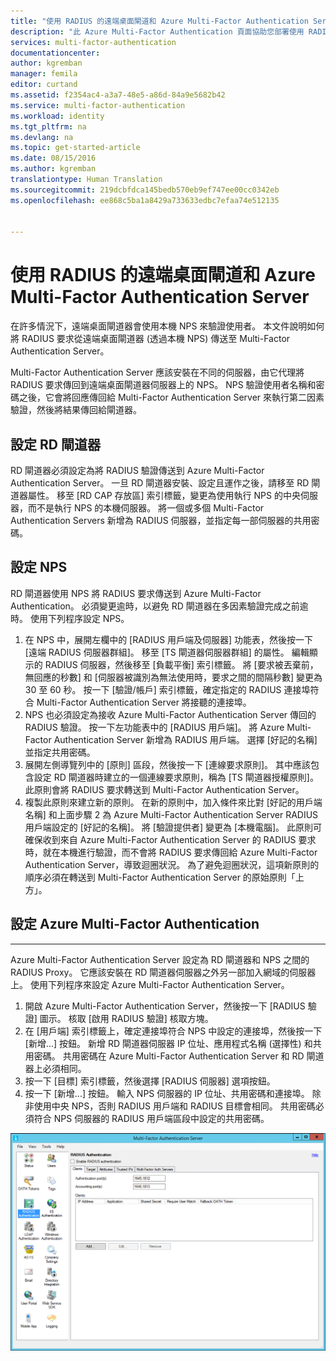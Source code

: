 ```yaml
---
title: "使用 RADIUS 的遠端桌面閘道和 Azure Multi-Factor Authentication Server"
description: "此 Azure Multi-Factor Authentication 頁面協助您部署使用 RADIUS 的遠端桌面 (RD) 閘道器和 Azure Multi-Factor Authentication Server。"
services: multi-factor-authentication
documentationcenter: 
author: kgremban
manager: femila
editor: curtand
ms.assetid: f2354ac4-a3a7-48e5-a86d-84a9e5682b42
ms.service: multi-factor-authentication
ms.workload: identity
ms.tgt_pltfrm: na
ms.devlang: na
ms.topic: get-started-article
ms.date: 08/15/2016
ms.author: kgremban
translationtype: Human Translation
ms.sourcegitcommit: 219dcbfdca145bedb570eb9ef747ee00cc0342eb
ms.openlocfilehash: ee868c5ba1a8429a733633edbc7efaa74e512135


---
```

# <a name="remote-desktop-gateway-and-azure-multifactor-authentication-server-using-radius"></a>使用 RADIUS 的遠端桌面閘道和 Azure Multi-Factor Authentication Server
在許多情況下，遠端桌面閘道器會使用本機 NPS 來驗證使用者。 本文件說明如何將 RADIUS 要求從遠端桌面閘道器 (透過本機 NPS) 傳送至 Multi-Factor Authentication Server。

Multi-Factor Authentication Server 應該安裝在不同的伺服器，由它代理將 RADIUS 要求傳回到遠端桌面閘道器伺服器上的 NPS。 NPS 驗證使用者名稱和密碼之後，它會將回應傳回給 Multi-Factor Authentication Server 來執行第二因素驗證，然後將結果傳回給閘道器。

## <a name="configure-the-rd-gateway"></a>設定 RD 閘道器
RD 閘道器必須設定為將 RADIUS 驗證傳送到 Azure Multi-Factor Authentication Server。 一旦 RD 閘道器安裝、設定且運作之後，請移至 RD 閘道器屬性。 移至 [RD CAP 存放區] 索引標籤，變更為使用執行 NPS 的中央伺服器，而不是執行 NPS 的本機伺服器。 將一個或多個 Multi-Factor Authentication Servers 新增為 RADIUS 伺服器，並指定每一部伺服器的共用密碼。

## <a name="configure-nps"></a>設定 NPS
RD 閘道器使用 NPS 將 RADIUS 要求傳送到 Azure Multi-Factor Authentication。 必須變更逾時，以避免 RD 閘道器在多因素驗證完成之前逾時。 使用下列程序設定 NPS。

1. 在 NPS 中，展開左欄中的 [RADIUS 用戶端及伺服器] 功能表，然後按一下 [遠端 RADIUS 伺服器群組]。 移至 [TS 閘道器伺服器群組] 的屬性。 編輯顯示的 RADIUS 伺服器，然後移至 [負載平衡] 索引標籤。 將 [要求被丟棄前，無回應的秒數] 和 [伺服器被識別為無法使用時，要求之間的間隔秒數] 變更為 30 至 60 秒。 按一下 [驗證/帳戶] 索引標籤，確定指定的 RADIUS 連接埠符合 Multi-Factor Authentication Server 將接聽的連接埠。
2. NPS 也必須設定為接收 Azure Multi-Factor Authentication Server 傳回的 RADIUS 驗證。 按一下左功能表中的 [RADIUS 用戶端]。 將 Azure Multi-Factor Authentication Server 新增為 RADIUS 用戶端。 選擇 [好記的名稱] 並指定共用密碼。
3. 展開左側導覽列中的 [原則] 區段，然後按一下 [連線要求原則]。 其中應該包含設定 RD 閘道器時建立的一個連線要求原則，稱為 [TS 閘道器授權原則]。 此原則會將 RADIUS 要求轉送到 Multi-Factor Authentication Server。
4. 複製此原則來建立新的原則。 在新的原則中，加入條件來比對 [好記的用戶端名稱] 和上面步驟 2 為 Azure Multi-Factor Authentication Server RADIUS 用戶端設定的 [好記的名稱]。 將 [驗證提供者] 變更為 [本機電腦]。 此原則可確保收到來自 Azure Multi-Factor Authentication Server 的 RADIUS 要求時，就在本機進行驗證，而不會將 RADIUS 要求傳回給 Azure Multi-Factor Authentication Server，導致迴圈狀況。 為了避免迴圈狀況，這項新原則的順序必須在轉送到 Multi-Factor Authentication Server 的原始原則「上方」。

## <a name="configure-azure-multifactor-authentication"></a>設定 Azure Multi-Factor Authentication
- - -
Azure Multi-Factor Authentication Server 設定為 RD 閘道器和 NPS 之間的 RADIUS Proxy。  它應該安裝在 RD 閘道器伺服器之外另一部加入網域的伺服器上。 使用下列程序來設定 Azure Multi-Factor Authentication Server。

1. 開啟 Azure Multi-Factor Authentication Server，然後按一下 [RADIUS 驗證] 圖示。 核取 [啟用 RADIUS 驗證] 核取方塊。
2. 在 [用戶端] 索引標籤上，確定連接埠符合 NPS 中設定的連接埠，然後按一下 [新增...]  按鈕。 新增 RD 閘道器伺服器 IP 位址、應用程式名稱 (選擇性) 和共用密碼。 共用密碼在 Azure Multi-Factor Authentication Server 和 RD 閘道器上必須相同。
3. 按一下 [目標] 索引標籤，然後選擇 [RADIUS 伺服器] 選項按鈕。
4. 按一下 [新增...]  按鈕。 輸入 NPS 伺服器的 IP 位址、共用密碼和連接埠。 除非使用中央 NPS，否則 RADIUS 用戶端和 RADIUS 目標會相同。 共用密碼必須符合 NPS 伺服器的 RADIUS 用戶端區段中設定的共用密碼。

![Radius 驗證](./media/multi-factor-authentication-get-started-server-rdg/radius.png)




<!--HONumber=Nov16_HO2-->


